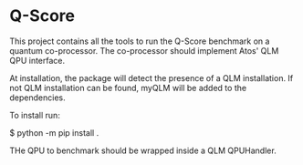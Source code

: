Q-Score
=========

This project contains all the tools to run the Q-Score benchmark on a quantum co-processor.
The co-processor should implement Atos' QLM QPU interface.

At installation, the package will detect the presence of a QLM installation. If not QLM installation can be found, myQLM will be added to the dependencies.

To install run:

$ python -m pip install .


THe QPU to benchmark should be wrapped inside a QLM QPUHandler.


